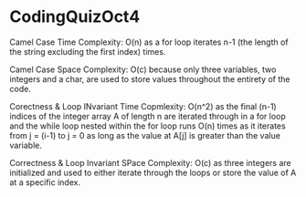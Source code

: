 # CodingQuizOct4

Camel Case Time Complexity:
O(n) as a for loop iterates n-1 (the
length of the string excluding the first index)
times.

Camel Case Space Complexity:
O(c) because only three variables, two integers
and a char,
are used to store values throughout the entirety
of the code.

Corectness & Loop INvariant Time Copmlexity:
O(n^2) as the final (n-1) indices of the integer
array A of length n are iterated through in a
for loop and the while loop nested within the for
loop runs O(n) times as it iterates from j = (i-1) to j = 0
as long as the value at A[j] is greater than the value variable.

Correctness & Loop Invariant SPace Complexity:
O(c) as three integers are initialized and used to
either iterate through the loops or store the value
of A at a specific index.
